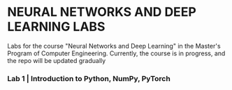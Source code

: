 # NEURAL NETWORKS AND DEEP LEARNING LABS
Labs for the course "Neural Networks and Deep Learning" in the Master's Program of Computer Engineering. Currently, the course is in progress, and the repo will be updated gradually

### Lab 1 |  Introduction to Python, NumPy, PyTorch